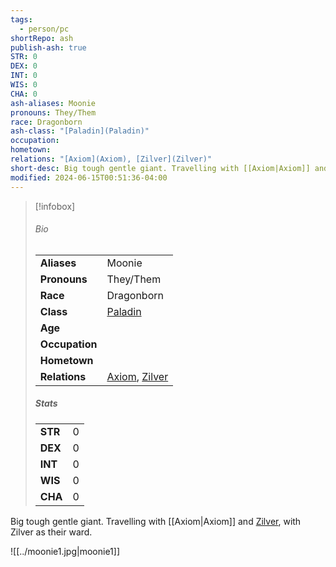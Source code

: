 ```yaml
---
tags:
  - person/pc
shortRepo: ash
publish-ash: true
STR: 0
DEX: 0
INT: 0
WIS: 0
CHA: 0
ash-aliases: Moonie
pronouns: They/Them
race: Dragonborn
ash-class: "[Paladin](Paladin)"
occupation: 
hometown: 
relations: "[Axiom](Axiom), [Zilver](Zilver)"
short-desc: Big tough gentle giant. Travelling with [[Axiom|Axiom]] and [Zilver](Zilver), with Zilver as their ward.
modified: 2024-06-15T00:51:36-04:00
---
```


> [!infobox]
> ###### Bio
> |                |                  |
> | -------------- | ---------------- |
> |**Aliases**     | Moonie                |
> |**Pronouns**    | They/Them           |
> |**Race**        | Dragonborn            |
> |**Class**         | [Paladin](Paladin)            |
> |**Age**         |             |
> |**Occupation**  |         |
> |**Hometown**||
> |**Relations**| [Axiom](Axiom), [Zilver](Zilver) |
> 
> ##### Stats
> |      |      |
> | ---- | ---- |
> | **STR**  | 0     |
> | **DEX**  | 0     |
> | **INT**  | 0     |
> | **WIS**  | 0     |
> | **CHA**  | 0     |

Big tough gentle giant. Travelling with [[Axiom|Axiom]] and [Zilver](Zilver), with Zilver as their ward.

![[../moonie1.jpg|moonie1]]
